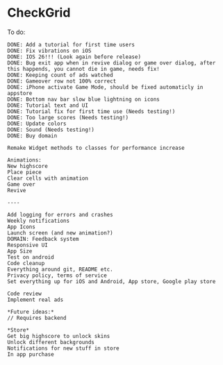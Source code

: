 # CheckGrid

To do:

    DONE: Add a tutorial for first time users
    DONE: Fix vibrations on iOS
    DONE: IOS 26!!! (Look again before release)
    DONE: Bug exit app when in revive dialog or game over dialog, after this happends, you cannot die in game, needs fix!
    DONE: Keeping count of ads watched
    DONE: Gameover row not 100% correct
    DONE: iPhone activate Game Mode, should be fixed automaticly in appstore
    DONE: Bottom nav bar slow blue lightning on icons
    DONE: Tutorial text and UI
    DONE: Tutorial fix for first time use (Needs testing!)
    DONE: Too large scores (Needs testing!)
    DONE: Update colors
    DONE: Sound (Needs testing!)
    DONE: Buy domain

    Remake Widget methods to classes for performance increase

    Animations:
    New highscore
    Place piece
    Clear cells with animation
    Game over
    Revive

    ----

    Add logging for errors and crashes
    Weekly notifications
    App Icons
    Launch screen (and new animation?)
    DOMAIN: Feedback system
    Responsive UI
    App Size
    Test on android
    Code cleanup
    Everything around git, README etc.
    Privacy policy, terms of service
    Set everything up for iOS and Android, App store, Google play store

    Code review
    Implement real ads

    *Future ideas:*
    // Requires backend

    *Store*
    Get big highscore to unlock skins
    Unlock different backgrounds
    Notifications for new stuff in store
    In app purchase

